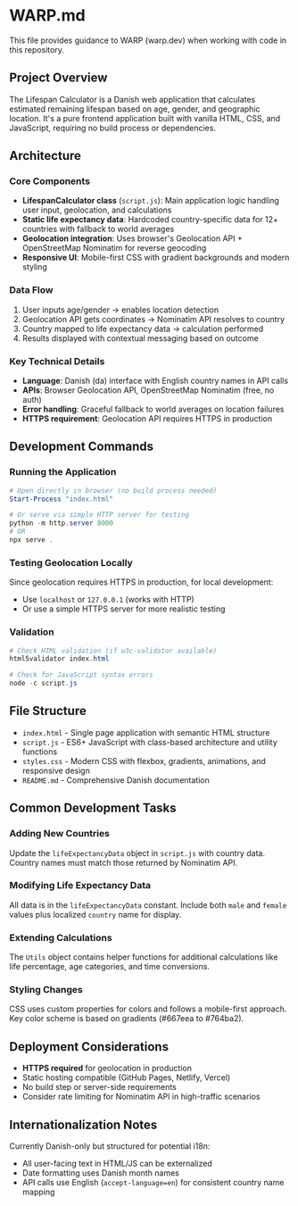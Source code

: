 # WARP.md

This file provides guidance to WARP (warp.dev) when working with code in this repository.

## Project Overview

The Lifespan Calculator is a Danish web application that calculates estimated remaining lifespan based on age, gender, and geographic location. It's a pure frontend application built with vanilla HTML, CSS, and JavaScript, requiring no build process or dependencies.

## Architecture

### Core Components

- **LifespanCalculator class** (`script.js`): Main application logic handling user input, geolocation, and calculations
- **Static life expectancy data**: Hardcoded country-specific data for 12+ countries with fallback to world averages
- **Geolocation integration**: Uses browser's Geolocation API + OpenStreetMap Nominatim for reverse geocoding
- **Responsive UI**: Mobile-first CSS with gradient backgrounds and modern styling

### Data Flow

1. User inputs age/gender → enables location detection
2. Geolocation API gets coordinates → Nominatim API resolves to country
3. Country mapped to life expectancy data → calculation performed
4. Results displayed with contextual messaging based on outcome

### Key Technical Details

- **Language**: Danish (da) interface with English country names in API calls
- **APIs**: Browser Geolocation API, OpenStreetMap Nominatim (free, no auth)
- **Error handling**: Graceful fallback to world averages on location failures
- **HTTPS requirement**: Geolocation API requires HTTPS in production

## Development Commands

### Running the Application
```powershell
# Open directly in browser (no build process needed)
Start-Process "index.html"

# Or serve via simple HTTP server for testing
python -m http.server 8000
# OR
npx serve .
```

### Testing Geolocation Locally
Since geolocation requires HTTPS in production, for local development:
- Use `localhost` or `127.0.0.1` (works with HTTP)
- Or use a simple HTTPS server for more realistic testing

### Validation
```powershell
# Check HTML validation (if w3c-validator available)
html5validator index.html

# Check for JavaScript syntax errors
node -c script.js
```

## File Structure

- `index.html` - Single page application with semantic HTML structure
- `script.js` - ES6+ JavaScript with class-based architecture and utility functions
- `styles.css` - Modern CSS with flexbox, gradients, animations, and responsive design
- `README.md` - Comprehensive Danish documentation

## Common Development Tasks

### Adding New Countries
Update the `lifeExpectancyData` object in `script.js` with country data. Country names must match those returned by Nominatim API.

### Modifying Life Expectancy Data
All data is in the `lifeExpectancyData` constant. Include both `male` and `female` values plus localized `country` name for display.

### Extending Calculations
The `Utils` object contains helper functions for additional calculations like life percentage, age categories, and time conversions.

### Styling Changes
CSS uses custom properties for colors and follows a mobile-first approach. Key color scheme is based on gradients (#667eea to #764ba2).

## Deployment Considerations

- **HTTPS required** for geolocation in production
- Static hosting compatible (GitHub Pages, Netlify, Vercel)
- No build step or server-side requirements
- Consider rate limiting for Nominatim API in high-traffic scenarios

## Internationalization Notes

Currently Danish-only but structured for potential i18n:
- All user-facing text in HTML/JS can be externalized
- Date formatting uses Danish month names
- API calls use English (`accept-language=en`) for consistent country name mapping
